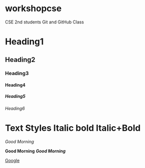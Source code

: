 # workshopcse
CSE 2nd students Git and GitHub Class
# Heading1
## Heading2
### Heading3
#### Heading4
##### Heading5
###### Heading6
# Text Styles Italic bold Italic+Bold
*Good Morning*

**Good Morning**
***Good Morning***

[Google](www.google.com)
